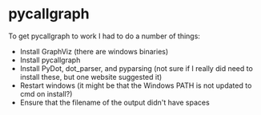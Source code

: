 # pycallgraph
To get pycallgraph to work I had to do a number of things:
* Install GraphViz (there are windows binaries)
* Install pycallgraph
* Install PyDot, dot_parser, and pyparsing (not sure if I really did need to install these, but one website suggested it)
* Restart windows (it might be that the Windows PATH is not updated to cmd on install?)
* Ensure that the filename of the output didn't have spaces